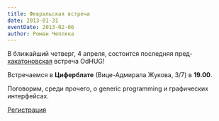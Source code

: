 ```yaml
---
title: Февральская встреча
date: 2013-01-31
eventDate: 2013-02-06
author: Роман Чепляка
---
```


В ближайший четверг, 4 апреля, состоится последняя
пред-[хакатоновская][odhac] встреча OdHUG!

Встречаемся в **Циферблате** (Вице-Адмирала Жукова, 3/7) в **19.00**.

Поговорим, среди прочего, о generic programming и графических интерфейсах.

[Регистрация](https://docs.google.com/forms/d/1WCHqPBx3-N7hHZ52TfgzOymwuZ-AIHBTTCXPtZi_E_0/viewform)

[odhac]: http://odhug.github.com/site/posts/2013-02-27-odhac.html
